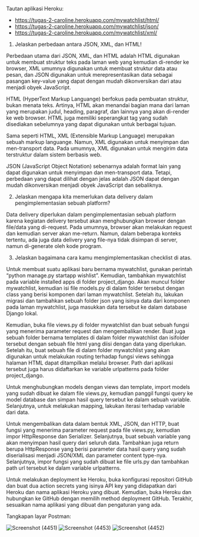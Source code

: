 Tautan aplikasi Heroku: 
- https://tugas-2-caroline.herokuapp.com/mywatchlist/html/
- https://tugas-2-caroline.herokuapp.com/mywatchlist/json/
- https://tugas-2-caroline.herokuapp.com/mywatchlist/xml/


1. Jelaskan perbedaan antara JSON, XML, dan HTML!

Perbedaan utama dari JSON, XML, dan HTML adalah HTML digunakan untuk membuat struktur teks pada laman web yang kemudian di-render ke browser, 
XML umumnya digunakan untuk membuat struktur data atau pesan, dan JSON digunakan untuk merepresentasikan data sebagai pasangan key-value yang
dapat dengan mudah dikonversikan dari atau menjadi obyek JavaScript. 

HTML (HyperText Markup Languange) berfokus pada pembuatan struktur, bukan menata teks. Artinya, HTML akan menandai bagian mana dari laman yang
merupakan judul, heading, paragraf, dan lainnya yang akan di-render ke web browser. HTML juga memiliki seperangkat tag yang sudah disediakan
sebelumnya yang dapat digunakan untuk berbagai tujuan.

Sama seperti HTML, XML (Extensible Markup Language) merupakan sebuah markup languange. Namun, XML digunakan untuk menyimpan dan men-transport
data. Pada umumnya, XML digunakan untuk mengirim data terstruktur dalam sistem berbasis web.

JSON (JavaScript Object Notation) sebenarnya adalah format lain yang dapat digunakan untuk menyimpan dan men-transport data. Tetapi, perbedaan
yang dapat dilihat dengan jelas adalah JSON dapat dengan mudah dikonversikan menjadi obyek JavaScript dan sebaliknya.


2. Jelaskan mengapa kita memerlukan data delivery dalam pengimplementasian sebuah platform?

Data delivery diperlukan dalam pengimplementasian sebuah platform karena kegiatan delivery tersebut akan menghubungkan browser dengan file/data yang di-request. Pada umumnya, browser akan melakukan request dan kemudian server akan me-return. Namun, dalam beberapa konteks tertentu, ada juga
data delivery yang file-nya tidak disimpan di server, namun di-generate oleh kode program.


3. Jelaskan bagaimana cara kamu mengimplementasikan checklist di atas.

Untuk membuat suatu aplikasi baru bernama mywatchlist, gunakan perintah “python manage.py startapp wishlist”. Kemudian, tambahkan mywatchlist pada
variable installed apps di folder project_django. Akan muncul folder mywatchlist, kemudian isi file models.py di dalam folder tersebut dengan class yang berisi komponen dari laman mywatchlist. Setelah itu, lakukan migrasi dan tambahkan sebuah folder json yang isinya data dari komponen pada laman mywatchlist, juga masukkan data tersebut ke dalam database Django lokal.

Kemudian, buka file views.py di folder mywatchlist dan buat sebuah fungsi yang menerima parameter request dan mengembalikan render. Buat juga
sebuah folder bernama templates di dalam folder mywatchlist dan isifolder tersebut dengan sebuah file html yang diisi dengan data yang diperlukan.
Setelah itu, buat sebuah file di dalam folder mywatchlist yang akan digunakan untuk melakukan routing terhadap fungsi views sehingga halaman HTML
dapat ditampilkan melalui browser. Path dari aplikasi tersebut juga harus didaftarkan ke variable urlpatterns pada folder project_django.

Untuk menghubungkan models dengan views dan template, import models yang sudah dibuat ke dalam file views.py, kemudian panggil fungsi query ke
model database dan simpan hasil query tersebut ke dalam sebuah variable. Selanjutnya, untuk melakukan mapping, lakukan iterasi terhadap variable
dari data.

Untuk mengembalikan data dalam bentuk XML, JSON, dan HTTP, buat fungsi yang menerima parameter request pada file views.py, kemudian impor
HttpResponse dan Serializer. Selanjutnya, buat sebuah variable yang akan menyimpan hasil query dari seluruh data. Tambahkan juga return berupa
HttpResponse yang berisi parameter data hasil query yang sudah diserialisasi menjadi JSON/XML dan parameter content type-nya. Selanjutnya, impor
fungsi yang sudah dibuat ke file urls.py dan tambahkan path url tersebut ke dalam variable urlpatterns.

Untuk melakukan deployment ke Heroku, buka konfigurasi repositori GitHub dan buat dua action secrets yang isinya API key yang didapatkan dari
Heroku dan nama aplikasi Heroku yang dibuat. Kemudian, buka Heroku dan hubungkan ke GitHub dengan memilih method deployment GitHub. Terakhir,
sesuaikan nama aplikasi yang dibuat dan pengaturan yang ada.


Tangkapan layar Postman:

![Screenshot (4451)](https://user-images.githubusercontent.com/88920841/191654194-a979f443-eb98-40cf-a89d-b3cb9a5a7b8b.png)
![Screenshot (4453)](https://user-images.githubusercontent.com/88920841/191654197-87fcacfc-f339-45e7-a9e1-e4ff4e41eed7.png)
![Screenshot (4452)](https://user-images.githubusercontent.com/88920841/191654199-2cbb3b44-e2f0-4d57-83e3-7e30d96de796.png)
